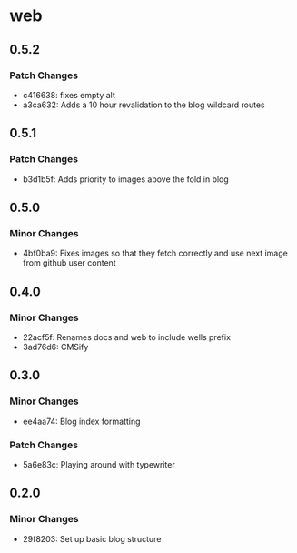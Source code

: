 # web

## 0.5.2

### Patch Changes

- c416638: fixes empty alt
- a3ca632: Adds a 10 hour revalidation to the blog wildcard routes

## 0.5.1

### Patch Changes

- b3d1b5f: Adds priority to images above the fold in blog

## 0.5.0

### Minor Changes

- 4bf0ba9: Fixes images so that they fetch correctly and use next image from github user content

## 0.4.0

### Minor Changes

- 22acf5f: Renames docs and web to include wells prefix
- 3ad76d6: CMSify

## 0.3.0

### Minor Changes

- ee4aa74: Blog index formatting

### Patch Changes

- 5a6e83c: Playing around with typewriter

## 0.2.0

### Minor Changes

- 29f8203: Set up basic blog structure
